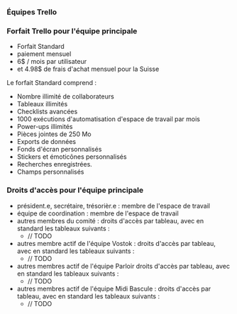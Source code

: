 ### Équipes Trello

### Forfait Trello pour l'équipe principale

- Forfait Standard
- paiement mensuel 
- 6$ / mois par utilisateur
- et 4.98$ de frais d'achat mensuel pour la Suisse

Le forfait Standard comprend :

- Nombre illimité de collaborateurs
- Tableaux illimités
- Checklists avancées
- 1000 exécutions d'automatisation d'espace de travail par mois
- Power-ups illimités
- Pièces jointes de 250 Mo
- Exports de données
- Fonds d'écran personnalisés
- Stickers et émoticônes personnalisés
- Recherches enregistrées.
- Champs personnalisés

### Droits d'accès pour l'équipe principale

- président.e, secrétaire, trésorièr.e : membre de l'espace de travail
- équipe de coordination : membre de l'espace de travail
- autres membres du comité : droits d'accès par tableau, avec en standard les tableaux suivants :
    - // TODO
- autres membre actif de l'équipe Vostok : droits d'accès par tableau, avec en standard les tableaux suivants :
    - // TODO
- autres membres actif de l'équipe Parloir droits d'accès par tableau, avec en standard les tableaux suivants :
    - // TODO 
- autres membres actif de l'équipe Midi Bascule : droits d'accès par tableau, avec en standard les tableaux suivants :
    - // TODO